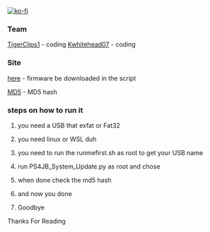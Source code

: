 [![ko-fi](https://www.ko-fi.com/img/githubbutton_sm.svg)](https://ko-fi.com/tigerclips1)

### Team ###

[TigerClips1](https://github.com/TigerClips1) - coding
[Kwhitehead07](https://github.com/Kwhitehead07) - coding


### Site ###

[here]( https://darthsternie.net/ps4-firmwares/) - firmware be downloaded in the script

[MD5]( https://darthsternie.net/ps4-firmwares/) - MD5 hash

### steps on how to run it ###

1. you need a USB that exfat or Fat32

2. you need linux or WSL duh

3. you need to run the runmefirst.sh as root to get your USB name

4. run PS4JB_System_Update.py as root and chose

5. when done check the md5 hash

6. and now you done 

7. Goodbye

Thanks For Reading
